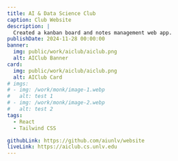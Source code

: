 ```yaml
---
title: AI & Data Science Club
caption: Club Website
description: |
  Created a kanban board and notes management web app.
publishDate: 2024-11-28 00:00:00
banner:
  img: public/work/aiclub/aiclub.png
  alt: AIClub Banner
card:
  img: public/work/aiclub/aiclub.png
  alt: AIClub Card
# imgs:
# - img: /work/monk/image-1.webp
#   alt: test 1
# - img: /work/monk/image-2.webp
#   alt: test 2
tags:
  - React
  - Tailwind CSS

githubLink: https://github.com/aiunlv/website
liveLink: https://aiclub.cs.unlv.edu
---
```

